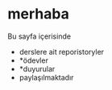 # merhaba 


 Bu sayfa içerisinde 
 * derslere ait reporistoryler 
 * *ödevler
 * *duyurular
 * paylaşılmaktadır 


